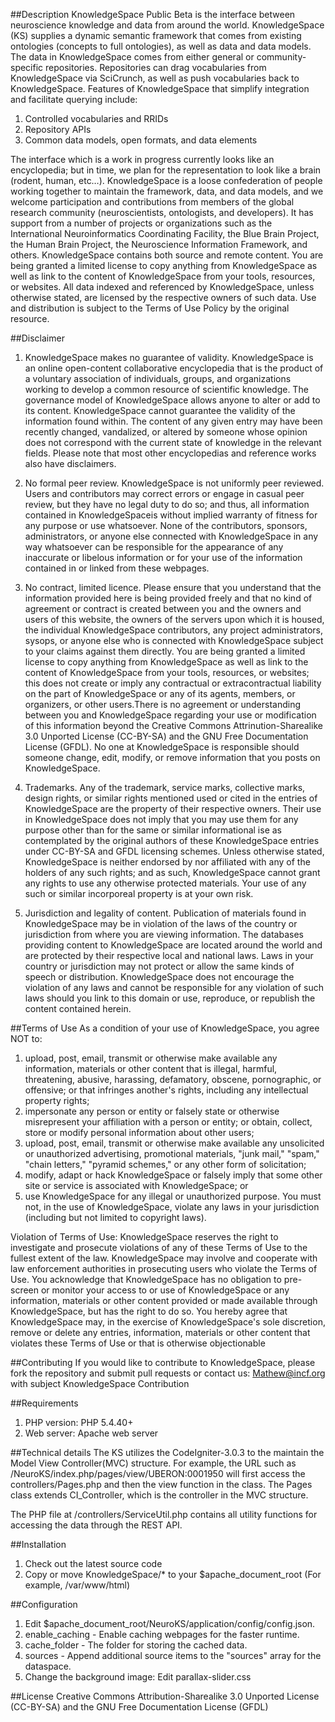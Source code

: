 ##Description
KnowledgeSpace Public Beta is the interface between neuroscience knowledge and data from around the world. KnowledgeSpace (KS) supplies a dynamic semantic framework that comes from existing ontologies (concepts to full ontologies), as well as data and data models. The data in KnowledgeSpace comes from either general or community-specific repositories. Repositories can drag vocabularies from KnowledgeSpace via SciCrunch, as well as push vocabularies back to KnowledgeSpace. Features of KnowledgeSpace that simplify integration and facilitate querying include:

1. Controlled vocabularies and RRIDs
2. Repository APIs
3. Common data models, open formats, and data elements

The interface which is a work in progress currently looks like an encyclopedia; but in time, we plan for the representation to look like a brain (rodent, human, etc…). KnowledgeSpace is a loose confederation of people working together to maintain the framework, data, and data models, and we welcome participation and contributions from members of the global research community (neuroscientists, ontologists, and developers). It has support from a number of projects or organizations such as the International Neuroinformatics Coordinating Facility, the Blue Brain Project, the Human Brain Project, the Neuroscience Information Framework, and others. KnowledgeSpace contains both source and remote content. You are being granted a limited license to copy anything from KnowledgeSpace as well as link to the content of KnowledgeSpace from your tools, resources, or websites. All data indexed and referenced by KnowledgeSpace, unless otherwise stated, are licensed by the respective owners of such data. Use and distribution is subject to the Terms of Use Policy by the original resource.  

##Disclaimer

1. KnowledgeSpace makes no guarantee of validity. KnowledgeSpace is an online open-content collaborative encyclopedia that is the product of a voluntary association of individuals, groups, and organizations working to develop a common resource of scientific knowledge. The governance model of KnowledgeSpace allows anyone to alter or add to its content. KnowledgeSpace cannot guarantee the validity of the information found within. The content of any given entry may have been recently changed, vandalized, or altered by someone whose opinion does not correspond with the current state of knowledge in the relevant fields. Please note that most other encyclopedias and reference works also have disclaimers.

2. No formal peer review. KnowledgeSpace is not uniformly peer reviewed. Users and contributors may correct errors or engage in casual peer review, but they have no legal duty to do so; and thus, all information contained in KnowledgeSpaceis without implied warranty of fitness for any purpose or use whatsoever. None of the contributors, sponsors, administrators, or anyone else connected with KnowledgeSpace in any way whatsoever can be responsible for the appearance of any inaccurate or libelous information or for your use of the information contained in or linked from these webpages.

3. No contract, limited licence. Please ensure that you understand that the information provided here is being provided freely and that no kind of agreement or contract is created between you and the owners and users of this website, the owners of the servers upon which it is housed, the individual KnowledgeSpace contributors, any project administrators, sysops, or anyone else who is connected with KnowledgeSpace subject to your claims against them directly. You are being granted a limited license to copy anything from KnowledgeSpace as well as link to the content of KnowledgeSpace from your tools, resources, or websites; this does not create or imply any contractual or extracontractual liability on the part of KnowledgeSpace or any of its agents, members, or organizers, or other users.There is no agreement or understanding between you and KnowledgeSpace regarding your use or modification of this information beyond the Creative Commons Attrinution-Sharealike 3.0 Unported License (CC-BY-SA) and the GNU Free Documentation License (GFDL). No one at KnowledgeSpace is responsible should someone change, edit, modify, or remove information that you posts on KnowledgeSpace.

4. Trademarks. Any of the trademark, service marks, collective marks, design rights, or similar rights mentioned used or cited in the entries of KnowledgeSpace are the property of their respective owners. Their use in KnowledgeSpace does not imply that you may use them for any purpose other than for the same or similar informational ise as contemplated by the original authors of these KnowledgeSpace entries under CC-BY-SA and GFDL licensing schemes. Unless otherwise stated, KnowledgeSpace is neither endorsed by nor affiliated with any of the holders of any such rights; and as such, KnowledgeSpace cannot grant any rights to use any otherwise protected materials. Your use of any such or similar incorporeal property is at your own risk.

5. Jurisdiction and legality of content. Publication of materials found in KnowledgeSpace may be in violation of the laws of the country or jurisdiction from where you are viewing information. The databases providing content to KnowledgeSpace are located around the world and are protected by their respective local and national laws. Laws in your country or jurisdiction may not protect or allow the same kinds of speech or distribution. KnowledgeSpace does not encourage the violation of any laws and cannot be responsible for any violation of such laws should you link to this domain or use, reproduce, or republish the content contained herein.

##Terms of Use
As a condition of your use of KnowledgeSpace, you agree NOT to:

1. upload, post, email, transmit or otherwise make available any information, materials or other content that is illegal, harmful, threatening, abusive, harassing, defamatory, obscene, pornographic, or offensive; or that infringes another's rights, including any intellectual property rights;
2. impersonate any person or entity or falsely state or otherwise misrepresent your affiliation with a person or entity; or obtain, collect, store or modify personal information about other users;
3. upload, post, email, transmit or otherwise make available any unsolicited or unauthorized advertising, promotional materials, "junk mail," "spam," "chain letters," "pyramid schemes," or any other form of solicitation;
4. modify, adapt or hack KnowledgeSpace or falsely imply that some other site or service is associated with KnowledgeSpace; or
5. use KnowledgeSpace for any illegal or unauthorized purpose. You must not, in the use of KnowledgeSpace, violate any laws in your jurisdiction (including but not limited to copyright laws).

Violation of Terms of Use: KnowledgeSpace reserves the right to investigate and prosecute violations of any of these Terms of Use to the fullest extent of the law. KnowledgeSpace may involve and cooperate with law enforcement authorities in prosecuting users who violate the Terms of Use. You acknowledge that KnowledgeSpace has no obligation to pre-screen or monitor your access to or use of KnowledgeSpace or any information, materials or other content provided or made available through KnowledgeSpace, but has the right to do so. You hereby agree that KnowledgeSpace may, in the exercise of KnowledgeSpace's sole discretion, remove or delete any entries, information, materials or other content that violates these Terms of Use or that is otherwise objectionable

##Contributing
If you would like to contribute to KnowledgeSpace, please fork the repository and submit pull requests or contact us: Mathew@incf.org with subject KnowledgeSpace Contribution

##Requirements
1. PHP version: PHP 5.4.40+
2. Web server: Apache web server

##Technical details
The KS utilizes the CodeIgniter-3.0.3 to the maintain the Model View Controller(MVC) structure. For example, the URL such as
/NeuroKS/index.php/pages/view/UBERON:0001950 will first access the controllers/Pages.php and then the view function in the class. The Pages class extends CI_Controller, which is the controller in the MVC structure. 

The PHP file at /controllers/ServiceUtil.php contains all utility functions for accessing the data through the REST API.


##Installation
1. Check out the latest source code
2. Copy or move KnowledgeSpace/* to your $apache_document_root (For example, /var/www/html)

##Configuration
1. Edit $apache_document_root/NeuroKS/application/config/config.json.
  1. enable_caching - Enable caching webpages for the faster runtime.
  2. cache_folder - The folder for storing the cached data.
  3. sources - Append additional source items to the "sources" array for the dataspace.
2. Change the background image: Edit parallax-slider.css

##License
Creative Commons Attribution-Sharealike 3.0 Unported License (CC-BY-SA) and the GNU Free Documentation License (GFDL)
